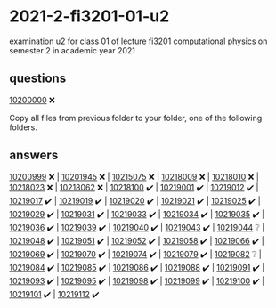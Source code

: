 # 2021-2-fi3201-01-u2
examination u2 for class 01 of lecture fi3201 computational physics on semester 2 in academic year 2021


## questions
[10200000](que/10200000) :x:

Copy all files from previous folder to your folder, one of the following folders.

## answers
[10200999](ans/10200999) :x: |
[10201945](ans/10201945) :x: |
[10215075](ans/10215075) :x: |
[10218009](ans/10218009) :x: |
[10218010](ans/10218010) :x: |
[10218023](ans/10218023) :x: |
[10218062](ans/10218062) :x: |
[10218100](ans/10218100) :heavy_check_mark: |
[10219001](ans/10219001) :heavy_check_mark: |
[10219012](ans/10219012) :heavy_check_mark: |
[10219017](ans/10219017) :heavy_check_mark: |
[10219019](ans/10219019) :heavy_check_mark: |
[10219020](ans/10219020) :heavy_check_mark: |
[10219021](ans/10219021) :heavy_check_mark: |
[10219025](ans/10219025) :heavy_check_mark: |
[10219029](ans/10219029) :heavy_check_mark: |
[10219031](ans/10219031) :heavy_check_mark: |
[10219033](ans/10219033) :heavy_check_mark: |
[10219034](ans/10219034) :heavy_check_mark: |
[10219035](ans/10219035) :heavy_check_mark: |
[10219036](ans/10219036) :heavy_check_mark: |
[10219039](ans/10219039) :heavy_check_mark: |
[10219040](ans/10219040) :heavy_check_mark: |
[10219043](ans/10219043) :heavy_check_mark: |
[10219044](ans/10219044) :grey_question: |
[10219048](ans/10219048) :heavy_check_mark: |
[10219051](ans/10219051) :heavy_check_mark: |
[10219052](ans/10219052) :heavy_check_mark: |
[10219058](ans/10219058) :heavy_check_mark: |
[10219066](ans/10219066) :heavy_check_mark: |
[10219069](ans/10219069) :heavy_check_mark: |
[10219070](ans/10219070) :heavy_check_mark: |
[10219074](ans/10219074) :heavy_check_mark: |
[10219079](ans/10219079) :heavy_check_mark: |
[10219082](ans/10219082) :grey_question: |
[10219084](ans/10219084) :heavy_check_mark: |
[10219085](ans/10219085) :heavy_check_mark: |
[10219086](ans/10219086) :heavy_check_mark: |
[10219088](ans/10219088) :heavy_check_mark: |
[10219091](ans/10219091) :heavy_check_mark: |
[10219093](ans/10219093) :heavy_check_mark: |
[10219095](ans/10219095) :heavy_check_mark: |
[10219098](ans/10219098) :heavy_check_mark: |
[10219099](ans/10219099) :heavy_check_mark: |
[10219100](ans/10219100) :heavy_check_mark: |
[10219101](ans/10219101) :heavy_check_mark: |
[10219112](ans/10219112) :heavy_check_mark:

